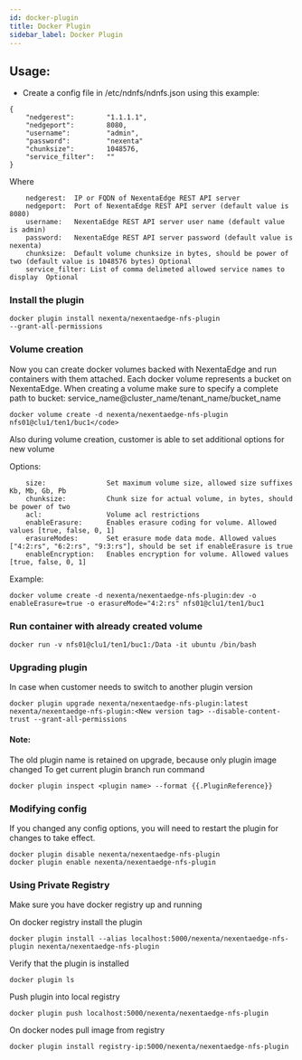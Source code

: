 ```yaml
---
id: docker-plugin
title: Docker Plugin
sidebar_label: Docker Plugin
---
```


## Usage:
* Create a config file in /etc/ndnfs/ndnfs.json using this example:

```
{
    "nedgerest":        "1.1.1.1",
    "nedgeport":        8080,
    "username":         "admin",
    "password":         "nexenta"
    "chunksize":        1048576,
    "service_filter":   ""
}
```

Where
```
    nedgerest:  IP or FQDN of NexentaEdge REST API server
    nedgeport:  Port of NexentaEdge REST API server (default value is 8080)
    username:   NexentaEdge REST API server user name (default value is admin)
    password:   NexentaEdge REST API server password (default value is nexenta)
    chunksize:  Default volume chunksize in bytes, should be power of two (default value is 1048576 bytes) Optional
    service_filter: List of comma delimeted allowed service names to display  Optional
```
### Install the plugin

<code>docker plugin install nexenta/nexentaedge-nfs-plugin --grant-all-permissions</code>

### Volume creation
 Now you can create docker volumes backed with NexentaEdge and run containers with them attached. Each docker volume represents a bucket on NexentaEdge. When creating a volume make sure to specify a complete path to bucket: service_name@cluster_name/tenant_name/bucket_name

```
docker volume create -d nexenta/nexentaedge-nfs-plugin nfs01@clu1/ten1/buc1</code>
```

Also during volume creation, customer is able to set additional options for new volume

Options:

```
    size:               Set maximum volume size, allowed size suffixes Kb, Mb, Gb, Pb
    chunksize:          Chunk size for actual volume, in bytes, should be power of two
    acl:                Volume acl restrictions
    enableErasure:      Enables erasure coding for volume. Allowed values [true, false, 0, 1]
    erasureModes:       Set erasure mode data mode. Allowed values ["4:2:rs", "6:2:rs", "9:3:rs"], should be set if enableErasure is true
    enableEncryption:   Enables encryption for volume. Allowed values [true, false, 0, 1]
```
Example:

```
docker volume create -d nexenta/nexentaedge-nfs-plugin:dev -o enableErasure=true -o erasureMode="4:2:rs" nfs01@clu1/ten1/buc1
```

### Run container with already created volume

```
docker run -v nfs01@clu1/ten1/buc1:/Data -it ubuntu /bin/bash
```

### Upgrading plugin
In case when customer needs to switch to another plugin version

```
docker plugin upgrade nexenta/nexentaedge-nfs-plugin:latest nexenta/nexentaedge-nfs-plugin:<New version tag> --disable-content-trust --grant-all-permissions
```

#### Note:
The old plugin name is retained on upgrade, because only plugin image changed 
To get current plugin branch run command 

```
docker plugin inspect <plugin name> --format {{.PluginReference}}
```

### Modifying config
If you changed any config options, you will need to restart the plugin for changes to take effect.

```
docker plugin disable nexenta/nexentaedge-nfs-plugin
docker plugin enable nexenta/nexentaedge-nfs-plugin
```

### Using Private Registry

Make sure you have docker registry up and running

On docker registry install the plugin

```
docker plugin install --alias localhost:5000/nexenta/nexentaedge-nfs-plugin nexenta/nexentaedge-nfs-plugin
```

Verify that the plugin is installed 

```
docker plugin ls
```

Push plugin into local registry

```
docker plugin push localhost:5000/nexenta/nexentaedge-nfs-plugin
```


On docker nodes pull image from registry

```
docker plugin install registry-ip:5000/nexenta/nexentaedge-nfs-plugin
```
